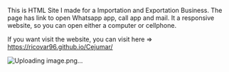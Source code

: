This is HTML Site I made for a Importation and Exportation Business. The page has link to open Whatsapp app, call app and mail. It a responsive website, so you can open either a computer or cellphone.

If you want visit the website, you can visit here => https://ricovar96.github.io/Cejumar/

![Uploading image.png…]()
